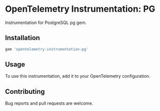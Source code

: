 # OpenTelemetry Instrumentation: PG

Instrumentation for PostgreSQL pg gem.

## Installation

```ruby
gem 'opentelemetry-instrumentation-pg'
```

## Usage

To use this instrumentation, add it to your OpenTelemetry configuration.

## Contributing

Bug reports and pull requests are welcome.
